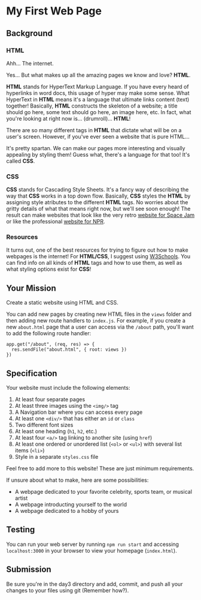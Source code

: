# My First Web Page

## Background

### HTML

Ahh... The internet.


Yes... But what makes up all the amazing pages we know and love? **HTML**.

**HTML** stands for HyperText Markup Language. If you have every heard of hyperlinks in word docs, this usage of hyper may make some sense. What HyperText in **HTML** means it's a language that ultimate links content (text) together! Basically, **HTML** constructs the skeleton of a website; a title should go here, some text should go here, an image here, etc. In fact, what you're looking at right now is... (drumroll)... **HTML**!

There are so many different tags in **HTML** that dictate what will be on a user's screen. However, if you've ever seen a website that is pure HTML...


It's pretty spartan. We can make our pages more interesting and visually appealing by styling them! Guess what, there's a language for that too! It's called **CSS**.

### CSS

**CSS** stands for Cascading Style Sheets. It's a fancy way of describing the way that **CSS** works in a top down flow. Basically, **CSS** styles the **HTML** by assigning style atributes to the different **HTML** tags. No worries about the gritty details of what that means right now, but we'll see soon enough! The result can make websites that look like the very retro [website for Space Jam](https://www.warnerbros.com/archive/spacejam/movie/jam.htm) or like the professional [website for NPR](https://www.npr.org/).

### Resources

It turns out, one of the best resources for trying to figure out how to make webpages is the internet! For **HTML/CSS**, I suggest using [W3Schools](https://www.w3schools.com/). You can find info on all kinds of **HTML** tags and how to use them, as well as what styling options exist for **CSS**!

## Your Mission

Create a static website using HTML and CSS.

You can add new pages by creating new HTML files in the `views` folder and then adding new route handlers to `index.js`. For example, if you create a new `about.html` page that a user can access via the `/about` path, you'll want to add the following route handler:

```
app.get("/about", (req, res) => {
  res.sendFile("about.html", { root: views })
})
```

## Specification

Your website must include the following elements:

1. At least four separate pages
2. At least three images using the `<img/>` tag
3. A Navigation bar where you can access every page
4. At least one `<div/>` that has either an `id` or `class`
5. Two different font sizes
6. At least one heading (`h1`, `h2`, etc.)
7. At least four `<a/>` tag linking to another site (using `href`)
8. At least one ordered or unordered list (`<ol>` or `<ul>`) with several list items (`<li>`)
9. Style in a separate `styles.css` file

Feel free to add more to this website! These are just minimum requirements.

If unsure about what to make, here are some possibilities:

- A webpage dedicated to your favorite celebrity, sports team, or musical artist
- A webpage introducting yourself to the world
- A webpage dedicated to a hobby of yours

## Testing

You can run your web server by running `npm run start` and accessing `localhost:3000` in your browser to view your homepage (`index.html`).

## Submission

Be sure you're in the day3 directory and add, commit, and push all your changes to your files using git (Remember how?).
